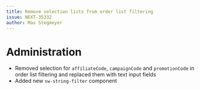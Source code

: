 ```yaml
---
title: Remove selection lists from order list filtering
issue: NEXT-35332
author: Max Stegmeyer
---
```

# Administration
* Removed selection for `affiliateCode`, `campaignCode` and `promotionCode` in order list filtering and replaced them with text input fields
* Added new `sw-string-filter` component
